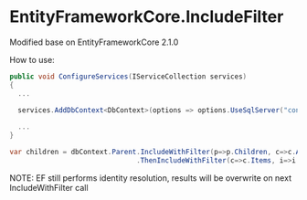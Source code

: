# EntityFrameworkCore.IncludeFilter

Modified base on EntityFrameworkCore 2.1.0


How to use:

```csharp
public void ConfigureServices(IServiceCollection services)
{ 
  ...

  services.AddDbContext<DbContext>(options => options.UseSqlServer("connection_string").AddIncludeWithFilterMethods());
  
  ...
}
``` 

```csharp
var children = dbContext.Parent.IncludeWithFilter(p=>p.Children, c=>c.Active)
                               .ThenIncludeWithFilter(c=>c.Items, i=>i.ID > 100);
```                               

NOTE: EF still performs identity resolution, results will be overwrite on next IncludeWithFilter call
